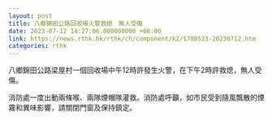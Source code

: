 ```yaml
---
layout: post
title: 八鄉錦田公路回收場火警救熄　無人受傷
date: 2023-07-12 14:27:06.000000000 +08:00
link: https://news.rthk.hk/rthk/ch/component/k2/1708523-20230712.htm
categories: rthk
---
```


八鄉錦田公路梁屋村一個回收場中午12時許發生火警，在下午2時許救熄，無人受傷。

消防處一度出動兩條喉、兩隊煙帽隊灌救。消防處呼籲，如市民受到隨風飄散的煙霧和異味影響，請關閉門窗及保持鎮定。
